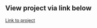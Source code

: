 ## View project via link below

[Link to project](https://chrisw0524.github.io/markdown-previewer/)
